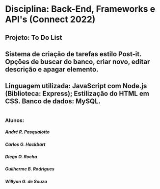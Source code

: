 # Disciplina: Back-End, Frameworks e API's (Connect 2022)

## Projeto: To Do List

## Sistema de criação de tarefas estilo Post-it. Opções de buscar do banco, criar novo, editar descrição e apagar elemento.

## Linguagem utilizada: JavaScript com Node.js (Biblioteca: Express); Estilização do HTML em CSS. Banco de dados: MySQL.

#

### Alunos:

##### André R. Pasqualotto
##### Carlos G. Hackbart
##### Diego O. Rocha
##### Guilherme B. Rodrigues
##### Willyan G. de Souza
